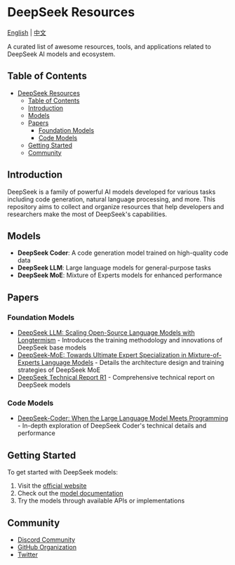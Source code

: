 # DeepSeek Resources

[English](README.md) | [中文](README_CN.md)

A curated list of awesome resources, tools, and applications related to DeepSeek AI models and ecosystem.

## Table of Contents

- [DeepSeek Resources](#deepseek-resources)
  - [Table of Contents](#table-of-contents)
  - [Introduction](#introduction)
  - [Models](#models)
  - [Papers](#papers)
    - [Foundation Models](#foundation-models)
    - [Code Models](#code-models)
  - [Getting Started](#getting-started)
  - [Community](#community)

## Introduction

DeepSeek is a family of powerful AI models developed for various tasks including code generation, natural language processing, and more. This repository aims to collect and organize resources that help developers and researchers make the most of DeepSeek's capabilities.

## Models

- **DeepSeek Coder**: A code generation model trained on high-quality code data
- **DeepSeek LLM**: Large language models for general-purpose tasks
- **DeepSeek MoE**: Mixture of Experts models for enhanced performance

## Papers

### Foundation Models
- [DeepSeek LLM: Scaling Open-Source Language Models with Longtermism](https://arxiv.org/abs/2401.02954) - Introduces the training methodology and innovations of DeepSeek base models
- [DeepSeek-MoE: Towards Ultimate Expert Specialization in Mixture-of-Experts Language Models](https://arxiv.org/abs/2401.12246) - Details the architecture design and training strategies of DeepSeek MoE
- [DeepSeek Technical Report R1](DeepSeek_R1.pdf) - Comprehensive technical report on DeepSeek models

### Code Models
- [DeepSeek-Coder: When the Large Language Model Meets Programming](https://arxiv.org/abs/2401.14196) - In-depth exploration of DeepSeek Coder's technical details and performance

## Getting Started

To get started with DeepSeek models:

1. Visit the [official website](https://deepseek.ai)
2. Check out the [model documentation](https://github.com/deepseek-ai)
3. Try the models through available APIs or implementations

## Community

- [Discord Community](https://discord.gg/deepseek)
- [GitHub Organization](https://github.com/deepseek-ai)
- [Twitter](https://twitter.com/deepseek_ai)

